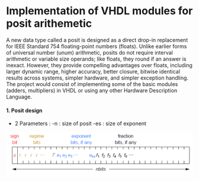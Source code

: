 Implementation of VHDL modules for posit arithemetic 
====================================================


A new data type called a posit is designed as a direct drop-in replacement for IEEE Standard 754 floating-point numbers (floats). Unlike earlier forms of universal number (unum) arithmetic, posits do not require interval arithmetic or variable size operands; like floats, they round if an answer is inexact. However, they provide compelling advantages over floats, including larger dynamic range, higher accuracy, better closure, bitwise identical results across systems, simpler hardware, and simpler exception handling. The project would consist of implementing some of the basic modules (adders, multipliers) in VHDL or using any other Hardware Description Language. 


#### 1. Posit design 


* 2 Parameters :    -n : size of posit    -es : size of exponent


![](src/Design_posit.PNG)

